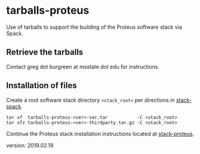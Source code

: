 tarballs-proteus
=================

Use of tarballs to support the building of the Proteus software stack via Spack.

Retrieve the tarballs
---------------------

Contact greg dot burgreen at msstate dot edu for instructions.

Installation of files
---------------------

Create a root software stack directory `<stack_root>` per directions in [stack-spack](https://github.com/burgreen/stack-spack).

```
tar xf  tarballs-proteus-<ver>-var.tar           -C <stack_root>
tar xfz tarballs-proteus-<ver>-thirdparty.tar.gz -C <stack_root>
```

Continue the Proteus stack installation instructions located at [stack-proteus](https://github.com/burgreen/stack-proteus).

version: 2019.02.19

